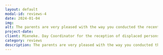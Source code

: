 ```yaml
---
layout: default
modal-id: reviews-4
date: 2024-01-04
img: 
alt: The parents are very pleased with the way you conducted the recent parent-teacher evening; it was very valuable for them. We would be delighted if you could come again.
project-date: 
client: Mieneke. Day Coordinator for the reception of displaced persons from Ukraine, The Hague
category: reviews
description: The parents are very pleased with the way you conducted the recent parent-teacher evening; it was very valuable for them. We would be delighted if you could come again.
---
```

